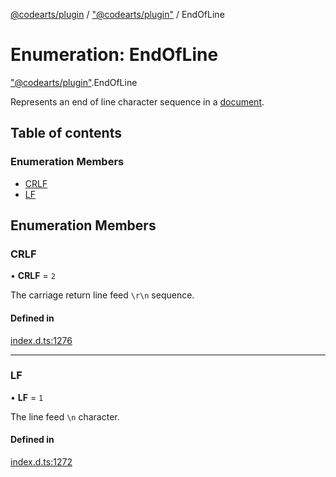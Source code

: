 [@codearts/plugin](../README.md) / ["@codearts/plugin"](../modules/_codearts_plugin_.md) / EndOfLine

# Enumeration: EndOfLine

["@codearts/plugin"](../modules/_codearts_plugin_.md).EndOfLine

Represents an end of line character sequence in a [document](../interfaces/codearts_plugin_.TextDocument.md).

## Table of contents

### Enumeration Members

- [CRLF](codearts_plugin_.EndOfLine.md#crlf)
- [LF](codearts_plugin_.EndOfLine.md#lf)

## Enumeration Members

### CRLF

• **CRLF** = ``2``

The carriage return line feed `\r\n` sequence.

#### Defined in

[index.d.ts:1276](https://github.com/xyz-fish/cloudide-plugin-api/blob/9927cd6/index.d.ts#L1276)

___

### LF

• **LF** = ``1``

The line feed `\n` character.

#### Defined in

[index.d.ts:1272](https://github.com/xyz-fish/cloudide-plugin-api/blob/9927cd6/index.d.ts#L1272)
